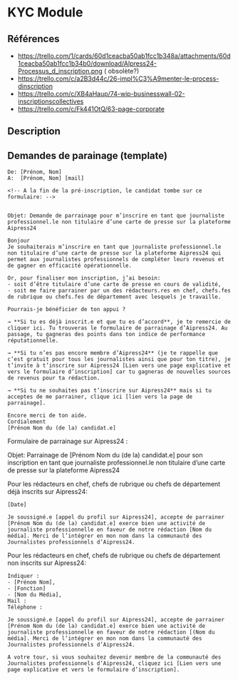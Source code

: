 # KYC Module

## Références

- https://trello.com/1/cards/60d1ceacba50ab1fcc1b348a/attachments/60d1ceacba50ab1fcc1b34b0/download/AIpress24-Processus_d_inscription.png (
  obsolète?)
- https://trello.com/c/a2B3d44c/26-impl%C3%A9menter-le-process-dinscription
- https://trello.com/c/XB4aHaup/74-wip-businesswall-02-inscriptionscollectives
- https://trello.com/c/Fk441OtQ/63-page-corporate

## Description

## Demandes de parainage (template)

```
De: [Prénom, Nom]
A:  [Prénom, Nom] [mail]

<!-- A la fin de la pré-inscription, le candidat tombe sur ce formulaire: -->


Objet: Demande de parrainage pour m’inscrire en tant que journaliste professionnel.le non titulaire d’une carte de presse sur la plateforme Aipress24

Bonjour
Je souhaiterais m’inscrire en tant que journaliste professionnel.le non titulaire d’une carte de presse sur la plateforme Aipress24 qui permet aux journalistes professionnels de compléter leurs revenus et de gagner en efficacité opérationnelle.

Or, pour finaliser mon inscription, j’ai besoin:
- soit d’être titulaire d’une carte de presse en cours de validité,
- soit me faire parrainer par un des rédacteurs.res en chef, chefs.fes de rubrique ou chefs.fes de département avec lesquels je travaille.

Pourrais-je bénéficier de ton appui ?

→ **Si tu es déjà inscrit.e et que tu es d’accord**, je te remercie de cliquer ici. Tu trouveras le formulaire de parrainage d’Aipress24. Au passage, tu gagneras des points dans ton indice de performance réputationnelle.

→ **Si tu n’es pas encore membre d’Aipress24** (je te rappelle que c’est gratuit pour tous les journalistes ainsi que pour ton titre), je t’invite à t’inscrire sur Aipress24 [Lien vers une page explicative et vers le formulaire d’inscription] car tu gagneras de nouvelles sources de revenus pour ta rédaction.

→ **Si tu ne souhaites pas t’inscrire sur Aipress24** mais si tu acceptes de me parrainer, clique ici [lien vers la page de parrainage].

Encore merci de ton aide.
Cordialement
[Prénom Nom du (de la) candidat.e]
```

Formulaire de parrainage sur Aipress24 :

Objet: Parrainage de [Prénom Nom du (de la) candidat.e] pour son inscription en tant que journaliste professionnel.le
non titulaire d’une carte de presse sur la plateforme Aipress24

Pour les rédacteurs en chef, chefs de rubrique ou chefs de département déjà inscrits sur Aipress24:

```
[Date]

Je soussigné.e [appel du profil sur Aipress24], accepte de parrainer [Prénom Nom du (de la) candidat.e] exerce bien une activité de journaliste professionnelle en faveur de notre rédaction [Nom du média]. Merci de l’intégrer en mon nom dans la communauté des Journalistes professionnels d’Aipress24.
```

Pour les rédacteurs en chef, chefs de rubrique ou chefs de département non inscrits sur Aipress24:

```
Indiquer :
- [Prénom Nom],
- [Fonction]
- [Nom du Média],
Mail :
Téléphone :

Je soussigné.e [appel du profil sur Aipress24], accepte de parrainer [Prénom Nom du (de la) candidat.e] exerce bien une activité de journaliste professionnelle en faveur de notre rédaction [(Nom du média]. Merci de l’intégrer en mon nom dans la communauté des Journalistes professionnels d’Aipress24.

A votre tour, si vous souhaitez devenir membre de la communauté des Journalistes professionnels d’Aipress24, cliquez ici [Lien vers une page explicative et vers le formulaire d’inscription].
```
